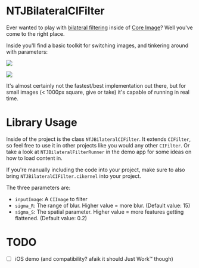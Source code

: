 NTJBilateralCIFilter
====================

Ever wanted to play with [bilateral filtering](https://en.wikipedia.org/wiki/Bilateral_filter) inside of [Core Image](https://developer.apple.com/library/mac/documentation/GraphicsImaging/Conceptual/CoreImaging/ci_intro/ci_intro.html#//apple_ref/doc/uid/TP30001185-CH1-TPXREF101)? Well you've come to the right place.

Inside you'll find a basic toolkit for switching images, and tinkering around with parameters:

![](https://s3.amazonaws.com/f.cl.ly/items/0F0R1g0G0o211R3r0g1o/Screen%20Shot%202016-06-03%20at%206.04.26%20AM.png?v=4d2a974f)

![](https://s3.amazonaws.com/f.cl.ly/items/081f013U3u0s132E3L40/Screen%20Shot%202016-06-03%20at%206.02.57%20AM.png?v=e3f20e9c)

It's almost certainly not the fastest/best implementation out there, but for small images (< 1000px square, give or take) it's capable of running in real time.

Library Usage
=============

Inside of the project is the class `NTJBilateralCIFilter`. It extends `CIFilter`, so feel free to use it in other projects like you would any other `CIFilter`. Or take a look at `NTJBilateralFilterRunner` in the demo app for some ideas on how to load content in.

If you're manually including the code into your project, make sure to also bring `NTJBilateralCIFilter.cikernel` into your project.

The three parameters are:

 - `inputImage`: A `CIImage` to filter
 - `sigma_R`: The range of blur. Higher value = more blur. (Default value: 15)
 - `sigma_S`: The spatial parameter. Higher value = more features getting flattened. (Default value: 0.2)

 TODO
 ====

  - [ ] iOS demo (and compatibility? afaik it should Just Work™ though)